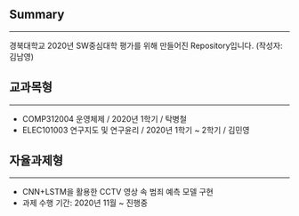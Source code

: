 ## Summary
-----------------------------------------
경북대학교 2020년 SW중심대학 평가를 위해 만들어진 Repository입니다. (작성자: 김남영)



## 교과목형
----------------------
+ COMP312004 운영체제 / 2020년 1학기 / 탁병철
+ ELEC101003 연구지도 및 연구윤리 / 2020년 1학기 ~ 2학기 / 김민영

## 자율과제형
---------------------
+ CNN+LSTM을 활용한 CCTV 영상 속 범죄 예측 모델 구현
+ 과제 수행 기간: 2020년 11월 ~ 진행중
